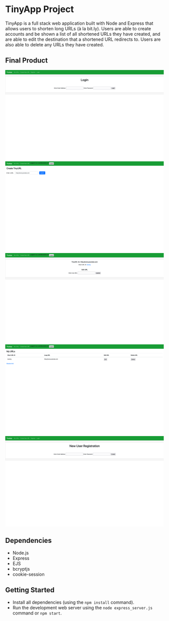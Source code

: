 # TinyApp Project

TinyApp is a full stack web application built with Node and Express that allows users to shorten long URLs (à la bit.ly). Users are able to create accounts and be shown a list of all shortened URLs they have created, and are able to edit the destination that a shortened URL redirects to. Users are also able to delete any URLs they have created. 

## Final Product

!["TinyApp Login Page"](https://github.com/hissak/tinyapp/blob/master/docs/TinyApp%20Login.png?raw=true)
!["TinyApp URL Generator Page"](https://github.com/hissak/tinyapp/blob/master/docs/TinyApp%20URL%20Generator.png?raw=true)
!["TinyApp URL URL Summary Page"](https://github.com/hissak/tinyapp/blob/master/docs/TinyApp%20URL%20Summary.png?raw=true)
!["TinyApp URL Index Page"](https://github.com/hissak/tinyapp/blob/master/docs/TinyApp%20URLs%20Index.png?raw=true)
!["TinyApp User Registration Page"](https://github.com/hissak/tinyapp/blob/master/docs/TinyApp%20User%20Registration.png?raw=true)

## Dependencies

- Node.js
- Express
- EJS
- bcryptjs
- cookie-session

## Getting Started

- Install all dependencies (using the `npm install` command).
- Run the development web server using the `node express_server.js` command or `npm start`.